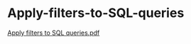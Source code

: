 # Apply-filters-to-SQL-queries
[Apply filters to SQL queries.pdf](https://github.com/Melaku23/Apply-filters-to-SQL-queries/files/11559107/Apply.filters.to.SQL.queries.pdf)
